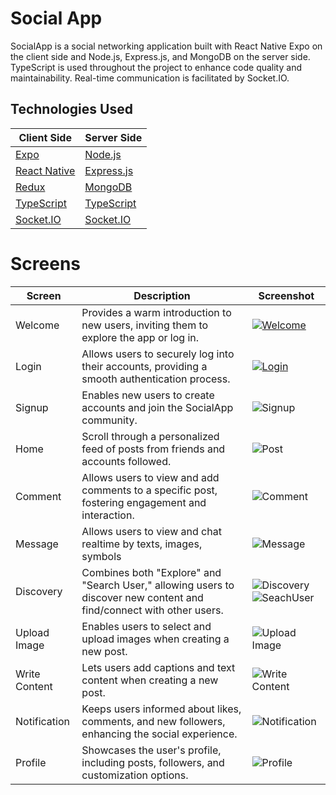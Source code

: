 # Social App

SocialApp is a social networking application built with React Native Expo on the client side and Node.js, Express.js, and MongoDB on the server side. TypeScript is used throughout the project to enhance code quality and maintainability. Real-time communication is facilitated by Socket.IO.


## Technologies Used

| **Client Side**                                 | **Server Side**                                 |
|--------------------------------------------------|-------------------------------------------------|
| [Expo](https://docs.expo.dev/)                   | [Node.js](https://nodejs.org/)                  |
| [React Native](https://reactnative.dev/)         | [Express.js](https://expressjs.com/)            |
| [Redux](https://redux.js.org/)                   | [MongoDB](https://www.mongodb.com/)             |
| [TypeScript](https://www.typescriptlang.org/)    | [TypeScript](https://www.typescriptlang.org/)  |
| [Socket.IO](https://socket.io/)                  | [Socket.IO](https://socket.io/)                 |

#  Screens

| Screen          | Description                                                                         | Screenshot                                     |
|-----------------|-------------------------------------------------------------------------------------|------------------------------------------------|
| Welcome         | Provides a warm introduction to new users, inviting them to explore the app or log in. | [![Welcome](assets/welcome.png)](https://www.youtube.com/watch?v=your_welcome_video_id)                 |
| Login           | Allows users to securely log into their accounts, providing a smooth authentication process. | [![Login](assets/login.png)](https://www.youtube.com/watch?v=vqdm-3hcmjA) |
| Signup          | Enables new users to create accounts and join the SocialApp community.                 | ![Signup](assets/signup.png)                   |
| Home            | Scroll through a personalized feed of posts from friends and accounts followed.             | ![Post](assets/home.png)                       |
| Comment         | Allows users to view and add comments to a specific post, fostering engagement and interaction. | ![Comment](assets/comment.png)              |
| Message         | Allows users to view and chat realtime by texts, images, symbols | ![Message](assets/message.png)              |
| Discovery       | Combines both "Explore" and "Search User," allowing users to discover new content and find/connect with other users. | ![Discovery](assets/discovery.png) ![SeachUser](assets/searchuser.png)       |
| Upload Image    | Enables users to select and upload images when creating a new post.                    | ![Upload Image](assets/uploadimage1.png)      |
| Write Content   | Lets users add captions and text content when creating a new post.                     | ![Write Content](assets/addtext.png)   |
| Notification    | Keeps users informed about likes, comments, and new followers, enhancing the social experience. | ![Notification](assets/notify.png) |
| Profile         | Showcases the user's profile, including posts, followers, and customization options.  | ![Profile](assets/profile.png)                 |

<!-- Include additional screens as needed -->


